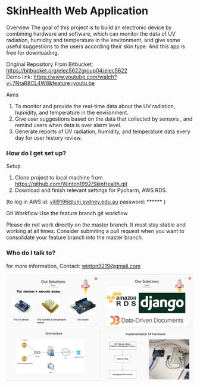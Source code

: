 # SkinHealth Web Application #

Overview
The goal of this project is to build an electronic device by combining hardware and software, which can monitor the data of UV radiation, humidity and temperature in the environment, and give some useful suggestions to the users according their skin type. And this app is free for downloading.

Original Repository From Bitbucket: https://bitbucket.org/elec5622group04/elec5622       
Demo link: https://www.youtube.com/watch?v=7NtaR8CL4W8&feature=youtu.be

Aims   
1. To monitor and provide the real-time data about the UV radiation, humidity, and temperature in the environment.   
2. Give user suggestions based on the data that collected by sensors , and remind users when data is over alarm level.   
3. Generate reports of UV radiation, humidity, and temperature data every day for user history review.  

### How do I get set up? ###

Setup   
1. Clone project to local machine from https://github.com/Winton1992/SkinHealth.git
2. Download and finish relevant settings for Pycharm, AWS RDS.

(to log in AWS id: yili9196@uni.sydney.edu.au  password: ****** )

Git Workflow
Use the feature branch git workflow

Please do not work directly on the master branch. It must stay stable and working at all times. Consider submiting a pull request when you want to consolidate your feature branch into the master branch.

### Who do I talk to? ###

for more information, Contact: winton9219@gmail.com

<img src="pic/01.png" alt="alt text" width="50%" height="50%"><img src="pic/02.png" alt="alt text" width="50%" height="50%">
<img src="pic/03.png" alt="alt text" width="50%" height="50%"><img src="pic/04.png" alt="alt text" width="50%" height="50%">
